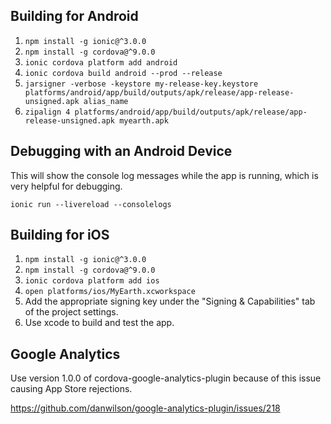 Building for Android
--------------------

1. `npm install -g ionic@^3.0.0`
2. `npm install -g cordova@^9.0.0`
3. `ionic cordova platform add android`
4. `ionic cordova build android --prod --release`
5. `jarsigner -verbose -keystore my-release-key.keystore platforms/android/app/build/outputs/apk/release/app-release-unsigned.apk alias_name`
6. `zipalign 4 platforms/android/app/build/outputs/apk/release/app-release-unsigned.apk myearth.apk`


Debugging with an Android Device
--------------------------------

This will show the console log messages while the app is running, which is
very helpful for debugging.

`ionic run --livereload --consolelogs`


Building for iOS
--------------------

1. `npm install -g ionic@^3.0.0`
2. `npm install -g cordova@^9.0.0`
3. `ionic cordova platform add ios`
4. `open platforms/ios/MyEarth.xcworkspace`
5. Add the appropriate signing key under the "Signing & Capabilities" tab of the project settings.
6. Use xcode to build and test the app.


Google Analytics
----------------

Use version 1.0.0 of cordova-google-analytics-plugin because of this
issue causing App Store rejections.

https://github.com/danwilson/google-analytics-plugin/issues/218
